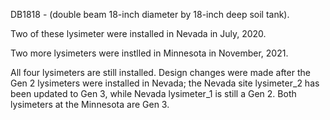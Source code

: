 DB1818 - (double beam 18-inch diameter by 18-inch deep soil tank).

Two of these lysimeter were installed in Nevada in July, 2020.

Two more lysimeters were instlled in Minnesota in November, 2021.

All four lysimeters are still installed.  Design changes were made after the Gen 2 lysimeters were installed in Nevada; the Nevada site lysimeter_2 has been updated to Gen 3, while Nevada lysimeter_1 is still a Gen 2.  Both lysimeters at the Minnesota are Gen 3.

